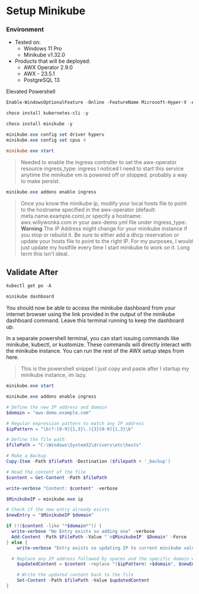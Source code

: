 # Setup Minikube

### Environment

- Tested on:
  - Windows 11 Pro
  - Minikube v1.32.0
- Products that will be deployed:
  - AWX Operator 2.9.0
  - AWX - 23.5.1
  - PostgreSQL 13

Elevated Powershell

```powershell
Enable-WindowsOptionalFeature -Online -FeatureName Microsoft-Hyper-V -All

choco install kubernetes-cli -y

choco install minikube -y

minikube.exe config set driver hyperv
minikube.exe config set cpus 4

minikube.exe start
```

> Needed to enable the ingress controller to set the awx-operator resource ingress_type: ingress
> I noticed I need to start this service anytime the minikube vm is powered off or stopped. probably a way to make persist.

```powershell
minikube.exe addons enable ingress
```

> Once you know the minikube ip, modify your local hosts file to point to the hostname specified in the awx-operator (default: meta.name.example.com),or specify a hostname: awx.willywonka.com in your awx-demo.yml file under ingress_type:.
> **Warning** The IP Address might change for your minikube instance if you stop or rebuild it. Be sure to either add a dhcp reservation or update your hosts file to point to the right IP. For my purposes, I would just update my hostfile every time I start minikube to work on it. Long term this isn't ideal.

## Validate After

```powershell
kubectl get po -A

minikube dashboard
```

You should now be able to access the minikube dashboard from your internet browser using the link provided in the output of the minikube dashboard command. Leave this terminal running to keep the dashboard up.

In a separate powershell terminal, you can start issuing commands like minikube, kubectl, or kustomize. These commands will directly interact with the minikube instance. You can run the rest of the AWX setup steps from here.

> This is the powershell snippet I just copy and paste after I startup my minikube instance, im lazy.

```powershell
minikube.exe start

minikube.exe addons enable ingress

# Define the new IP address and domain
$domain = "awx-demo.example.com"

# Regular expression pattern to match any IP address
$ipPattern = "\b(?:[0-9]{1,3}\.){3}[0-9]{1,3}\b"

# Define the file path
$filePath = "C:\Windows\System32\drivers\etc\hosts"

# Make a Backup
Copy-Item -Path $filePath -Destination ($filepath + '_backup')

# Read the content of the file
$content = Get-Content -Path $filePath

write-verbose "Content: $content" -verbose

$MinikubeIP = minikube.exe ip

# Check if the new entry already exists
$newEntry = "$MinikubeIP $domain"

if (!($content -like "*$domain*")) {
  write-verbose "No Entry exists so adding one" -verbose
  Add-Content -Path $FilePath -Value "`n$MinikubeIP` $Domain" -Force
} else {
    write-verbose "Entry exists so updating IP to current minikube value $MinikubeIP" -verbose

  # Replace any IP address followed by spaces and the specific domain with the new IP address
    $updatedContent = $content -replace "($ipPattern) +$domain", $newEntry

    # Write the updated content back to the file
    Set-Content -Path $filePath -Value $updatedContent
}

```
